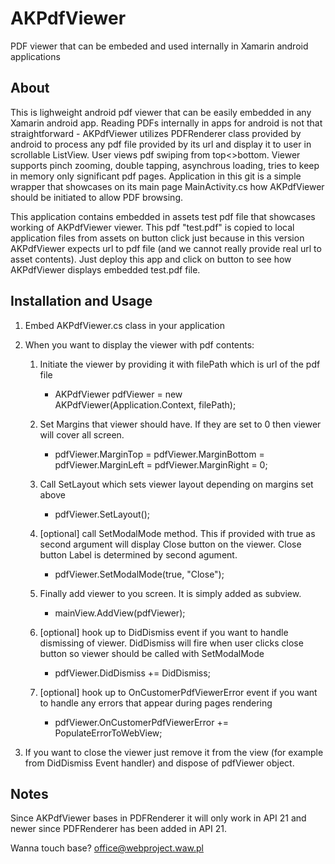 # AKPdfViewer

PDF viewer that can be embeded and used internally in Xamarin android applications

## About
This is lighweight android pdf viewer that can be easily embedded in any Xamarin android app. Reading PDFs internally in apps for android is not that straightforward - AKPdfViewer utilizes PDFRenderer class provided by android to process any pdf file provided by its url and display it to user in scrollable ListView. User views pdf swiping from top<>bottom. Viewer supports pinch zooming, double tapping, asynchrous loading, tries to keep in memory only significant pdf pages. Application in this git is a simple wrapper that showcases on its main page MainActivity.cs how AKPdfViewer should be initiated to allow PDF browsing.

This application contains embedded in assets test pdf file that showcases working of AKPdfViewer viewer. This pdf "test.pdf" is copied to local application files from assets on button click just because in this version AKPdfViewer expects url to pdf file (and we cannot really provide real url to asset contents). Just deploy this app and click on button to see how AKPdfViewer displays embedded test.pdf file.

## Installation and Usage

1. Embed AKPdfViewer.cs class in your application
2. When you want to display the viewer with pdf contents:

	1. Initiate the viewer by providing it with filePath which is url of the pdf file
		* AKPdfViewer pdfViewer = new AKPdfViewer(Application.Context, filePath); 

	2. Set Margins that viewer should have. If they are set to 0 then viewer will cover all screen.
		* pdfViewer.MarginTop = pdfViewer.MarginBottom = pdfViewer.MarginLeft = pdfViewer.MarginRight = 0;
         
	3. Call SetLayout which sets viewer layout depending on margins set above
		* pdfViewer.SetLayout();	

	4. [optional] call SetModalMode method. This if provided with true as second argument will display Close button on the viewer. Close button Label is determined by second agument.
		* pdfViewer.SetModalMode(true, "Close");

	5. Finally add viewer to you screen. It is simply added as subview.
		* mainView.AddView(pdfViewer);

	6. [optional] hook up to DidDismiss event if you want to handle dismissing of viewer. DidDismiss will fire when user clicks close button so viewer should be called with SetModalMode
		* pdfViewer.DidDismiss += DidDismiss;

	7. [optional] hook up to OnCustomerPdfViewerError event if you want to handle any errors that appear during pages rendering
		* pdfViewer.OnCustomerPdfViewerError += PopulateErrorToWebView;

3. If you want to close the viewer just remove it from the view (for example from DidDismiss Event handler) and dispose of pdfViewer object.

## Notes
Since AKPdfViewer bases in PDFRenderer it will only work in API 21 and newer since PDFRenderer has been added in API 21.

Wanna touch base? office@webproject.waw.pl
